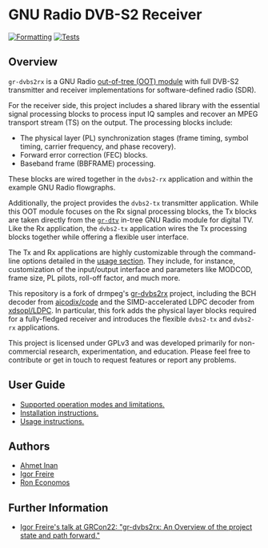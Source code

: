 # GNU Radio DVB-S2 Receiver

[![Formatting](https://github.com/igorauad/gr-dvbs2rx/actions/workflows/check_formatting.yml/badge.svg)](https://github.com/igorauad/gr-dvbs2rx/actions/workflows/check_formatting.yml)
[![Tests](https://github.com/igorauad/gr-dvbs2rx/actions/workflows/test.yml/badge.svg)](https://github.com/igorauad/gr-dvbs2rx/actions/workflows/test.yml)

## Overview

`gr-dvbs2rx` is a GNU Radio [out-of-tree (OOT) module](https://wiki.gnuradio.org/index.php/OutOfTreeModules) with full DVB-S2 transmitter and receiver implementations for software-defined radio (SDR).

For the receiver side, this project includes a shared library with the essential signal processing blocks to process input IQ samples and recover an MPEG transport stream (TS) on the output. The processing blocks include:
- The physical layer (PL) synchronization stages (frame timing, symbol timing, carrier frequency, and phase recovery).
- Forward error correction (FEC) blocks.
- Baseband frame (BBFRAME) processing.

These blocks are wired together in the `dvbs2-rx` application and within the example GNU Radio flowgraphs.

Additionally, the project provides the `dvbs2-tx` transmitter application. While this OOT module focuses on the Rx signal processing blocks, the Tx blocks are taken directly from the [`gr-dtv`](https://github.com/gnuradio/gnuradio/tree/master/gr-dtv) in-tree GNU Radio module for digital TV. Like the Rx application, the `dvbs2-tx` application wires the Tx processing blocks together while offering a flexible user interface.

The Tx and Rx applications are highly customizable through the command-line options detailed in the [usage section](docs/usage.md). They include, for instance, customization of the input/output interface and parameters like MODCOD, frame size, PL pilots, roll-off factor, and much more.

This repository is a fork of drmpeg's [gr-dvbs2rx](http://github.com/drmpeg/gr-dvbs2rx) project, including the BCH decoder from [aicodix/code](https://github.com/aicodix/code/) and the SIMD-accelerated LDPC decoder from [xdsopl/LDPC](https://github.com/xdsopl/LDPC). In particular, this fork adds the physical layer blocks required for a fully-fledged receiver and introduces the flexible `dvbs2-tx` and `dvbs2-rx` applications.

This project is licensed under GPLv3 and was developed primarily for non-commercial research, experimentation, and education. Please feel free to contribute or get in touch to request features or report any problems.

## User Guide

- [Supported operation modes and limitations.](docs/support.md)
- [Installation instructions.](docs/installation.md)
- [Usage instructions.](docs/usage.md)

## Authors

- [Ahmet Inan](https://github.com/xdsopl)
- [Igor Freire](https://github.com/igorauad)
- [Ron Economos](https://github.com/drmpeg/)

## Further Information

- [Igor Freire's talk at GRCon22: "gr-dvbs2rx: An Overview of the project state and path forward."](https://www.youtube.com/watch?v=qcqvfElQUVk&t=549s)
